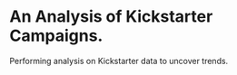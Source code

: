 # An Analysis of Kickstarter Campaigns.
 Performing analysis on Kickstarter data to uncover trends.
